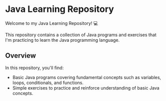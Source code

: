 # Java Learning Repository

Welcome to my Java Learning Repository! 💻

This repository contains a collection of Java programs and exercises that I'm practicing to learn the Java programming language. 

## Overview

In this repository, you'll find:

-  Basic Java programs covering fundamental concepts such as variables, loops, conditionals, and functions.
-  Simple exercises to practice and reinforce understanding of basic Java concepts.




